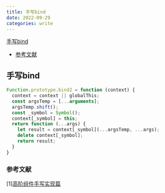 ```yaml
---
title: 手写bind
date: 2022-09-29
categories: write
---
```


[手写bind](#1)
  - [参考文献](#2)


<p id=1></p>

## 手写bind

<p id=2></p>

```js
Function.prototype.bind2 = function (context) {
  context = context || globalThis;
  const argsTemp = [...arguments];
  argsTemp.shift();
  const _symbol = Symbol();
  context[_symbol] = this;
  return function (...args) {
    let result = context[_symbol](...argsTemp, ...args);
    delete context[_symbol];
    return result;
  }
}
```

<p id=2></p>

### 参考文献
[1][高阶组件手写实现篇](https://www.wolai.com/serendipityape/6yn9QDJFn6Cp2UjPM9LDis)
